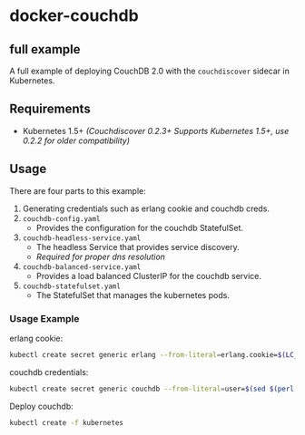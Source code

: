 # docker-couchdb
## full example
A full example of deploying CouchDB 2.0 with the `couchdiscover` sidecar in Kubernetes.


## Requirements
* Kubernetes 1.5+ *(Couchdiscover 0.2.3+ Supports Kubernetes 1.5+, use 0.2.2 for older compatibility)*


## Usage
There are four parts to this example:

1. Generating credentials such as erlang cookie and couchdb creds.
2.  `couchdb-config.yaml`
    * Provides the configuration for the couchdb StatefulSet.
3. `couchdb-headless-service.yaml`
    * The headless Service that provides service discovery.
    * *Required for proper dns resolution*
4. `couchdb-balanced-service.yaml`
    * Provides a load balanced ClusterIP for the couchdb service.
5. `couchdb-statefulset.yaml`
    * The StatefulSet that manages the kubernetes pods.



### Usage Example
erlang cookie:
```bash
kubectl create secret generic erlang --from-literal=erlang.cookie=$(LC_ALL=C tr -cd '[:alnum:]' < /dev/urandom | head -c 64)
```

couchdb credentials:
```bash
kubectl create secret generic couchdb --from-literal=user=$(sed $(perl -e "print int rand(99999)")"q;d" /usr/share/dict/words) --from-literal=pass=$(LC_ALL=C tr -cd '[:alnum:]' < /dev/urandom | head -c 32)
```

Deploy couchdb:

```bash
kubectl create -f kubernetes
```
